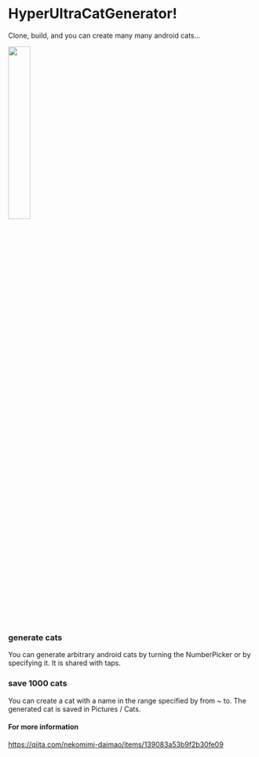 # HyperUltraCatGenerator!
Clone, build, and you can create many many android cats...

<img src="https://user-images.githubusercontent.com/35223467/47023260-3f2eca80-d19a-11e8-85d3-069f90c405fb.png" width=30%>

### generate cats
You can generate arbitrary android cats by turning the NumberPicker or by specifying it.
It is shared with taps.

### save 1000 cats
You can create a cat with a name in the range specified by from ~ to.
The generated cat is saved in Pictures / Cats.

#### For more information
https://qiita.com/nekomimi-daimao/items/139083a53b9f2b30fe09